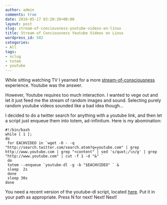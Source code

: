 ```yaml
---
author: admin
comments: true
date: 2010-05-17 03:20:20+00:00
layout: post
slug: stream-of-conciousness-youtube-videos-on-linux
title: Stream of Conciousness Youtube Videos on Linux
wordpress_id: 502
categories:
- All
tags:
- nclug
- totem
- youtube
---
```


While sitting watching TV I yearned for a more [stream-of-consciousness](http://en.wikipedia.org/wiki/Stream_of_consciousness_%28psychology%29) experience. Youtube was the answer.

However, Youtube requires too much interaction. I wanted to vege out and let it just feed me the stream of random images and sound. Selecting purely random youtube videos sounded like a bad idea though...

I decided to do a twitter search for anything with a youtube link, and then let a script just enqueue them into totem, ad-infinitum. Here is my abomination:

    
    #!/bin/bash
    while [ 1 ]; 
    do
     for EACHVIDEO in `wget -O - -q "http://search.twitter.com/search.atom?q=youtube.com" | grep http://www.youtube.com | grep "<content" | sed 's/quot;/\n/g' | grep "http://www.youtube.com" | cut -f 1 -d "&" `
     do
     totem --enqueue `youtube-dl -g -b "$EACHVIDEO" ` &
     sleep  2s
     done
     sleep 30s
    done
    


You need a recent version of the youtube-dl script, located [here](http://bitbucket.org/rg3/youtube-dl/wiki/Home). Put it in your path as appropriate. Press N for next! Next! Next!

    
    
    
    
